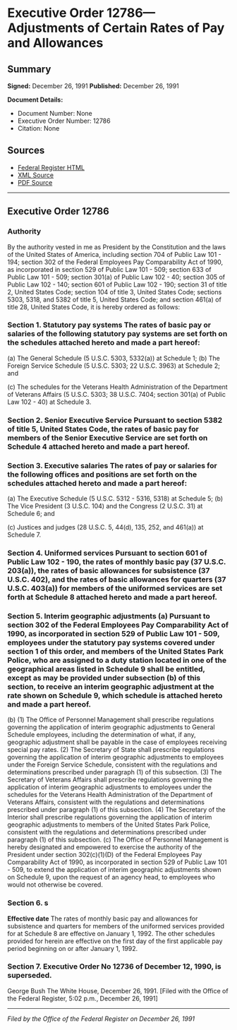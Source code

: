 # Executive Order 12786—Adjustments of Certain Rates of Pay and Allowances

## Summary

**Signed:** December 26, 1991
**Published:** December 26, 1991

**Document Details:**
- Document Number: None
- Executive Order Number: 12786
- Citation: None

## Sources
- [Federal Register HTML](https://www.presidency.ucsb.edu/documents/executive-order-12786-adjustments-certain-rates-pay-and-allowances)
- [XML Source](None)
- [PDF Source](None)

---

## Executive Order 12786

### Authority

By the authority vested in me as President by the Constitution and the laws of the United States of America, including section 704 of Public Law 101 - 194; section 302 of the Federal Employees Pay Comparability Act of 1990, as incorporated in section 529 of Public Law 101 - 509; section 633 of Public Law 101 - 509; section 301(a) of Public Law 102 - 40; section 305 of Public Law 102 - 140; section 601 of Public Law 102 - 190; section 31 of title 2, United States Code; section 104 of title 3, United States Code; sections 5303, 5318, and 5382 of title 5, United States Code; and section 461(a) of title 28, United States Code, it is hereby ordered as follows:
### Section 1. Statutory pay systems The rates of basic pay or salaries of the following statutory pay systems are set forth on the schedules attached hereto and made a part hereof:

(a) The General Schedule (5 U.S.C. 5303, 5332(a)) at Schedule 1;
(b) The Foreign Service Schedule (5 U.S.C. 5303; 22 U.S.C. 3963) at Schedule 2; and

(c) The schedules for the Veterans Health Administration of the Department of Veterans Affairs (5 U.S.C. 5303; 38 U.S.C. 7404; section 301(a) of Public Law 102 - 40) at Schedule 3.
### Section 2. Senior Executive Service Pursuant to section 5382 of title 5, United States Code, the rates of basic pay for members of the Senior Executive Service are set forth on Schedule 4 attached hereto and made a part hereof.

### Section 3. Executive salaries The rates of pay or salaries for the following offices and positions are set forth on the schedules attached hereto and made a part hereof:

(a) The Executive Schedule (5 U.S.C. 5312 - 5316, 5318) at Schedule 5;
(b) The Vice President (3 U.S.C. 104) and the Congress (2 U.S.C. 31) at Schedule 6; and

(c) Justices and judges (28 U.S.C. 5, 44(d), 135, 252, and 461(a)) at Schedule 7.
### Section 4. Uniformed services Pursuant to section 601 of Public Law 102 - 190, the rates of monthly basic pay (37 U.S.C. 203(a)), the rates of basic allowances for subsistence (37 U.S.C. 402), and the rates of basic allowances for quarters (37 U.S.C. 403(a)) for members of the uniformed services are set forth at Schedule 8 attached hereto and made a part hereof.

### Section 5. Interim geographic adjustments (a) Pursuant to section 302 of the Federal Employees Pay Comparability Act of 1990, as incorporated in section 529 of Public Law 101 - 509, employees under the statutory pay systems covered under section 1 of this order, and members of the United States Park Police, who are assigned to a duty station located in one of the geographical areas listed in Schedule 9 shall be entitled, except as may be provided under subsection (b) of this section, to receive an interim geographic adjustment at the rate shown on Schedule 9, which schedule is attached hereto and made a part hereof.

(b) (1) The Office of Personnel Management shall prescribe regulations governing the application of interim geographic adjustments to General Schedule employees, including the determination of what, if any, geographic adjustment shall be payable in the case of employees receiving special pay rates.
    (2) The Secretary of State shall prescribe regulations governing the application of interim geographic adjustments to employees under the Foreign Service Schedule, consistent with the regulations and determinations prescribed under paragraph (1) of this subsection.
    (3) The Secretary of Veterans Affairs shall prescribe regulations governing the application of interim geographic adjustments to employees under the schedules for the Veterans Health Administration of the Department of Veterans Affairs, consistent with the regulations and determinations prescribed under paragraph (1) of this subsection.
    (4) The Secretary of the Interior shall prescribe regulations governing the application of interim geographic adjustments to members of the United States Park Police, consistent with the regulations and determinations prescribed under paragraph (1) of this subsection.
(c) The Office of Personnel Management is hereby designated and empowered to exercise the authority of the President under section 302(c)(1)(D) of the Federal Employees Pay Comparability Act of 1990, as incorporated in section 529 of Public Law 101 - 509, to extend the application of interim geographic adjustments shown on Schedule 9, upon the request of an agency head, to employees who would not otherwise be covered.

### Section 6. s

**Effective date**
 The rates of monthly basic pay and allowances for subsistence and quarters for members of the uniformed services provided for at Schedule 8 are effective on January 1, 1992. The other schedules provided for herein are effective on the first day of the first applicable pay period beginning on or after January 1, 1992.

### Section 7. Executive Order No 12736 of December 12, 1990, is superseded.

George Bush
The White House,
December 26, 1991.
[Filed with the Office of the Federal Register, 5:02 p.m., December 26, 1991]

---

*Filed by the Office of the Federal Register on December 26, 1991*

